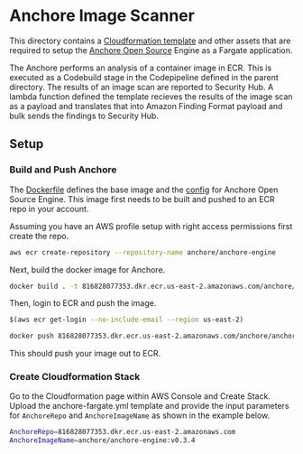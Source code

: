 # Anchore Image Scanner

This directory contains a [Cloudformation template](./anchore-fargate.yml) and other assets that are required to setup the [Anchore Open Source](https://anchore.com/opensource/) Engine as a Fargate application.

The Anchore performs an analysis of a container image in ECR. This is executed as a Codebuild stage in the Codepipeline defined in the parent directory. The results of an image scan are reported to Security Hub. A lambda function defined the template recieves the results of the image scan as a payload and translates that into Amazon Finding Format payload and bulk sends the findings to Security Hub.

## Setup

### Build and Push Anchore

The [Dockerfile](./Dockerfile) defines the base image and the [config](./config.yaml) for Anchore Open Source Engine. This image first needs to be built and pushed to an ECR repo in your account.

Assuming you have an AWS profile setup with right access permissions first create the repo.

```bash
aws ecr create-repository --repository-name anchore/anchore-engine
```

Next, build the docker image for Anchore.

```bash
docker build . -t 816828077353.dkr.ecr.us-east-2.amazonaws.com/anchore/anchore-engine:v0.3.4
```

Then, login to ECR and push the image.

```bash
$(aws ecr get-login --no-include-email --region us-east-2)

docker push 816828077353.dkr.ecr.us-east-2.amazonaws.com/anchore/anchore-engine:v0.3.4
```

This should push your image out to ECR.

### Create Cloudformation Stack

Go to the Cloudformation page within AWS Console and Create Stack. Upload the anchore-fargate.yml template and provide the input parameters for `AnchoreRepo` and `AnchoreImageName` as shown in the example below.

```bash
AnchoreRepo=816828077353.dkr.ecr.us-east-2.amazonaws.com
AnchoreImageName=anchore/anchore-engine:v0.3.4
```